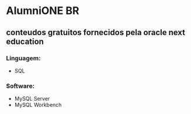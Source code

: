 # AlumniONE BR
## conteudos gratuitos fornecidos pela oracle next education

### Linguagem:
- SQL

### Software:
- MySQL Server
- MySQL Workbench
